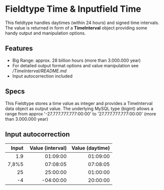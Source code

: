 Fieldtype Time & Inputfield Time
================================

This fieldtype handles daytimes (within 24 hours) and signed time intervals. The value is returned in form of a **TimeInterval** object providing some handy output and manipulation options.

## Features
+ Big Range: approx. 28 billion hours (more than 3.000.000 year)
+ For detailed output format options and value manipulation see */TimeInterval/README.md*
+ Input autocorrection included 

## Specs
This Fieldtype stores a time value as integer and provides a TimeInterval data object as output value. The underlying MySQL type (bigint) allows a range from approx '-27.777.777.777:00:00' to '27.777.777.777:00:00' (more than 3.000.000 year)

## Input autocorrection

| Input | Value (interval) | Value (daytime) |
|------:|-----------------:|----------------:|
|   1.9 |         01:09:00 |        01:09:00 |
| 7,8%5 |         07:08:05 |        07:08:05 |
|    25 |         25:00:00 |        01:00:00 |
|    -4 |        -04:00:00 |        20:00:00 |